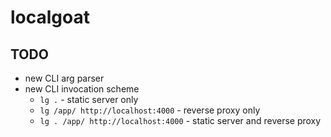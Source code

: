 # localgoat

## TODO

  - new CLI arg parser
  - new CLI invocation scheme
    - `lg .` - static server only
    - `lg /app/ http://localhost:4000` - reverse proxy only
    - `lg . /app/ http://localhost:4000` - static server and reverse proxy
